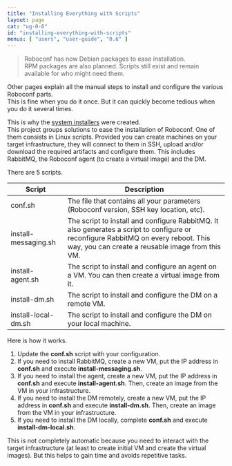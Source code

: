```yaml
---
title: "Installing Everything with Scripts"
layout: page
cat: "ug-0-6"
id: "installing-everything-with-scripts"
menus: [ "users", "user-guide", "0.6" ]
---
```


> Roboconf has now Debian packages to ease installation.  
> RPM packages are also planned. Scripts still exist and remain available for who might need them.

Other pages explain all the manual steps to install and configure the various Roboconf parts.  
This is fine when you do it once. But it can quickly become tedious when you do it several times.

This is why the [system installers](https://github.com/roboconf/roboconf-system-installers) were created.  
This project groups solutions to ease the installation of Roboconf. One of them consists in Linux scripts.
Provided you can create machines on your target infrastructure, they will connect to them
in SSH, upload and/or download the required artifacts and configure them. This includes RabbitMQ,
the Roboconf agent (to create a virtual image) and the DM.

There are 5 scripts.

| Script | Description |
| ------ | ----------- |
| conf.sh | The file that contains all your parameters (Roboconf version, SSH key location, etc). |
| install-messaging.sh | The script to install and configure RabbitMQ. It also generates a script to configure or reconfigure RabbitMQ on every reboot. This way, you can create a reusable image from this VM. |
| install-agent.sh | The script to install and configure an agent on a VM. You can then create a virtual image from it. |
| install-dm.sh | The script to install and configure the DM on a remote VM. |
| install-local-dm.sh | The script to install and configure the DM on your local machine. |


Here is how it works.

1. Update the **conf.sh** script with your configuration.
2. If you need to install RabbitMQ, create a new VM, put the IP address in **conf.sh** and execute **install-messaging.sh**.
3. If you need to install the agent, create a new VM, put the IP address in **conf.sh** and execute **install-agent.sh**. Then, create an image from the VM in your infrastructure.
4. If you need to install the DM remotely, create a new VM, put the IP address in **conf.sh** and execute **install-dm.sh**. Then, create an image from the VM in your infrastructure.
5. If you need to install the DM locally, complete **conf.sh** and execute **install-dm-local.sh**.

This is not completely automatic because you need to interact with the target infrastructure (at least to create initial VM and create the virtual images).
But this helps to gain time and avoids repetitive tasks.
